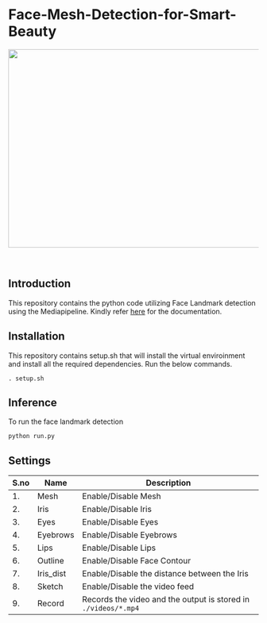 # Face-Mesh-Detection-for-Smart-Beauty

<div align="center">
<p>
<img src="./readme_stuffs/demo.gif" width="600" height="400"/>
</p>
<br>
</div>

## Introduction

This repository contains the python code utilizing Face Landmark detection using the Mediapipeline. Kindly refer [here](https://developers.google.com/mediapipe/solutions/vision/face_landmarker/python) for the documentation.

## Installation

This repository contains setup.sh that will install the virtual enviroinment and install all the required dependencies.
Run the below commands.
```
. setup.sh
```

## Inference

To run the face landmark detection

```
python run.py
```

## Settings

 S.no     | Name  | Description                                                     |
----------|-------|-----------------------------------------------------------------|
1. | Mesh     | Enable/Disable Mesh                                             |                                            
2. | Iris     | Enable/Disable Iris                                             |                                             
3. | Eyes     | Enable/Disable Eyes                                             |                                            
4. | Eyebrows | Enable/Disable Eyebrows                                         |                                        
5. | Lips     | Enable/Disable Lips                                             |                                            
6. | Outline  | Enable/Disable Face Contour                                     |                                    
7. | Iris_dist | Enable/Disable the distance between the Iris                    |                   
8. | Sketch   | Enable/Disable the video feed                                   |                   
9. | Record   | Records the video and the output is stored in `./videos/*.mp4`  | 